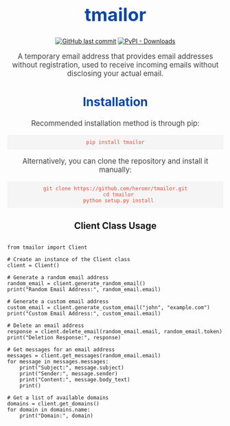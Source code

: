 <div align="center">
  <h1 style="color: #0d47a1; font-size: 3em;">tmailor</h1>
  
  <p>
    <a href="https://github.com/heromr/tmailor/commits/main"><img src="https://img.shields.io/github/last-commit/heromr/tmailor?label=last%20updated&color=blueviolet" alt="GitHub last commit"></a>
        <a href="https://pypi.org/project/tmailor/"><img src="https://img.shields.io/pypi/dw/tmailor?color=blueviolet" alt="PyPI - Downloads"></a>
  </p>


  <p style="font-size: 1.2em; color: #424242;">A temporary email address that provides email addresses without registration, used to receive incoming emails without disclosing your actual email.</p>

  
  <h2 style="color: #0d47a1; font-size: 2em;">Installation</h2>
  
  <p style="font-size: 1.2em; color: #424242;">Recommended installation method is through pip:</p>
  
  <pre style="background-color: #f5f5f5; padding: 10px;"><code style="color: #f44336;">pip install tmailor</code></pre>
  
  <p style="font-size: 1.2em; color: #424242;">Alternatively, you can clone the repository and install it manually:</p>
  
  <pre style="background-color: #f5f5f5; padding: 10px;"><code style="color: #f44336;">git clone https://github.com/heromr/tmailor.git
  cd tmailor
  python setup.py install</code></pre>
  
</div>

<div>
  <h2 align="center">Client Class Usage</h2>

  <pre><code class="language-python">
from tmailor import Client

# Create an instance of the Client class
client = Client()

# Generate a random email address
random_email = client.generate_random_email()
print("Random Email Address:", random_email.email)

# Generate a custom email address
custom_email = client.generate_custom_email("john", "example.com")
print("Custom Email Address:", custom_email.email)

# Delete an email address
response = client.delete_email(random_email.email, random_email.token)
print("Deletion Response:", response)

# Get messages for an email address
messages = client.get_messages(random_email.email)
for message in messages.messages:
    print("Subject:", message.subject)
    print("Sender:", message.sender)
    print("Content:", message.body_text)
    print()

# Get a list of available domains
domains = client.get_domains()
for domain in domains.name:
    print("Domain:", domain)
  </code></pre>
</div>
